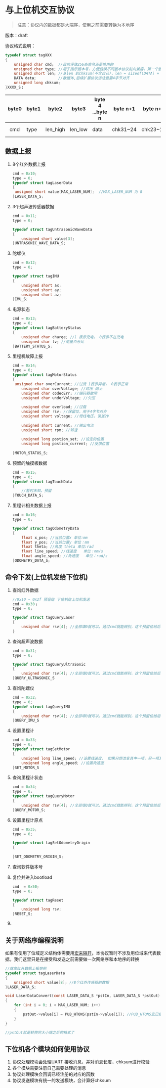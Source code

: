 # 与上位机交互协议

> 注意：协议内的数据都是大端序，使用之前需要转换为本地序

版本：draft

协议格式说明：

```c
typedef struct tagXXX
{
    unsigned char cmd;	//目前评估256条命令还是够用的
    unsigned char type;	//用于指示版本号，方便后续不同版本协议前向兼容，第一个版本是0
    unsigned short len; //从len 到chksum(不含自己)，len = sizeof(DATA) + sizeof(chksum);
    DATA data;			//数据体,后续扩展协议请注意要4字节对齐
    unsigned long chksum;
}XXXX_S；
```

| byte0 | byte1 | byte2    | byte3   | byte 4 ...byte n | byte n+1 | byte n+2 | byte n+3 | byte n+4 |
| :---: | ----- | -------- | ------- | ---------------- | -------- | -------- | -------- | -------- |
|  cmd  | type  | len_high | len_low | data             | chk31~24 | chk23~16 | chk15~8  | chk7-0   |

## 数据上报

1. 8个红外数据上报

   ```c
   cmd = 0x10;
   type = 0;
   typedef struct tagLaserData
   {
   	unsigned short value[MAX_LASER_NUM];  //MAX_LASER_NUM 为 8
   }LASER_DATA_S;
   ```

2. 3个超声波传感器数据

   ```c
   cmd = 0x11;
   type = 0;
   
   typedef struct tagUntrasonicWaveData
   {
       unsigned short value[3];
   }UNTRASONIC_WAVE_DATA_S;
   
   ```

3. 陀螺仪

   ```c
   cmd = 0x12;
   type = 0;
   
   typedef struct tagIMU
   {
       unsigned short ax;
       unsigned short ay;
       unsigned short az;
   }IMU_S;
   
   ```

4. 电源状态

   ```c
   cmd = 0x13;
   type = 0;
   typedef struct tagBatteryStatus
   {
       unsigned char charge; //1 表示充电， 0表示不在充电
       unsigned char lv; //电量百分比
   }BATTERY_STATUS_S;
   ```

5. 里程机故障上报

   ```c
   cmd = 0x14;
   type = 0;
   typedef struct tagMotorStatus
   {
   	unsigned char overCurrent; //过流 1表示异常， 0表示正常
       unsigned char overVoltage; //过压 同上
       unsigned char codecErr; //编码器故障
       unsigned char underVoltage; //欠压
       
       unsigned char overload; //过载
       unsigned char rsv; //保留位，用于4字节对齐
       unsigned short voltage; //母线电压，误差2V
       
       unsigned short current; //输出电流
       unsigned short rpm; //转速
       
       unsigned long postion_set; //设定的位置
       unsigned long postion_current; //反馈位置
       
   }MOTOR_STATUS_S;
   ```

6. 预留的触摸板数据

   ```c
   cmd = 0x15;
   type = 0;
   typedef struct tagTouchData
   {
       //暂时未知，预留
   }TOUCH_DATA_S;
   ```

7. 里程计相关数据上报

   ```c
   cmd = 0x16;
   type = 0;
   
   typedef struct tagOdometryData
   {
       float x_pos; //当前位置x 单位:mm
       float y_pos; //当前位置y 单位：mm
       float theta; //角度 theta 单位:rad
       float line_speed; //线速度   单位：mm/s
       float angle_speed; //角速度   单位：rad/s
   }ODOMETRY_DATA_S;
   ```



## 命令下发(上位机发给下位机)

1. 查询红外数据

   ```c
   //0x10 ~ 0x2f 预留给 下位机给上位机发送
   cmd = 0x30；
   type = 0;
   
   typedef struct tagQueryLaser
   {
       unsigned char rsv[4]; //全部填0就可以，通过cmd就能辨别，这个预留位给后续扩展用
   }
   
   ```

2. 查询超声波数据

   ```c
   cmd = 0x31;
   type = 0;
   
   typedef struct tagQueryUltraSonic
   {
       unsigned char rsv[4]; //全部填0就可以，通过cmd就能辨别，这个预留位给后续扩展用
   }QUERY_ULTRASONIC_S
   
   ```

3. 查询陀螺仪

   ```c
   cmd = 0x32;
   type = 0;
   typedef struct tagQueryIMU
   {
       unsigned char rsv[4]; //全部填0就可以，通过cmd就能辨别，这个预留位给后续扩展用
   }QUERY_IMU_S
   ```

4. 设置里程计

    ```c
    cmd = 0x33;
    type = 0;
    typedef struct tagSetMotor
    {
        unsigned long line_speed; //设置线速度， 如果只想改变其中一项，另一项发全F就可以
    	unsigned long angle_speed; //设置角速度
    }SET_MOTOR_S
    ```

5. 查询里程计状态

    ```c
    cmd = 0x34;
    type = 0;
    typedef struct tagQueryMotor
    {
        unsigned char rsv[4]; //全部填0就可以，通过cmd就能辨别，这个预留位给后续扩展用
    }QUERY_MOTOR_S;
    ```

6. 设置里程计原点

   ```c
   cmd = 0x35;
   type = 0;
   
   typedef struct tagSetOdometryOrigin
   {
       
   }SET_ODOMETRY_ORIGIN_S;
   
   ```

7. 查询软件版本号

8. 复位并进入bootload

    ```c
    cmd  = 0x50;
    type = 0;
    
    typedef struct tagReset
    {
        unsigned long rsv;
    }RESET_S;
    
    ```

9. 

## 关于网络序编程说明

如果有使用了位域定义结构体需要用[宏来隔开](http://note.youdao.com/noteshare?id=cc7422fffb927ce70e15958c96fedc50&sub=4C7BE93389A843499E98DB9084137112)，本协议暂时不涉及用位域来代表数据。我们这里只是在接受和发送之前需要做一次网络序和本地序的转换

```c
//就拿红外数据上报举例
typedef struct tagLaserData
{
	unsigned short value[8]; //8个红外传感器的数据
}LASER_DATA_S;

void LaserDataConvert(const LASER_DATA_S *pstIn, LASER_DATA_S *pstOut)
{
    for (int i = 0; i < MAX_LASER_NUM; i++)
    {
        pstOut->value[i] = PUB_HTONS(pstIn->value[i]); //PUB_HTONS宏已经实现，在pub.h
    }
}

//pstOut就是转换完大小端之后的格式了

```

## 下位机各个模块如何使用协议

1. 协议处理模块会处理UART 接收消息，并对消息长度，chksum进行校验
2. 各个模块需要注册自己需要处理的消息
3. 协议处理模块会回调已经注册的对应的函数
4. 协议发送模块有统一的发送模块，会计算好chksum